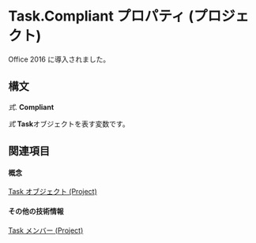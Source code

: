 
# Task.Compliant プロパティ (プロジェクト)

Office 2016 に導入されました。


## 構文

 _式_. **Compliant**

 _式_ **Task**オブジェクトを表す変数です。


## 関連項目


#### 概念


[Task オブジェクト (Project)](bc6bb4a5-95a6-9d1f-3e28-92b9548a544a.md)
#### その他の技術情報


[Task メンバー (Project)](http://msdn.microsoft.com/library/abbe80c2-4458-5c3a-5b9c-095759c9fce4%28Office.15%29.aspx)